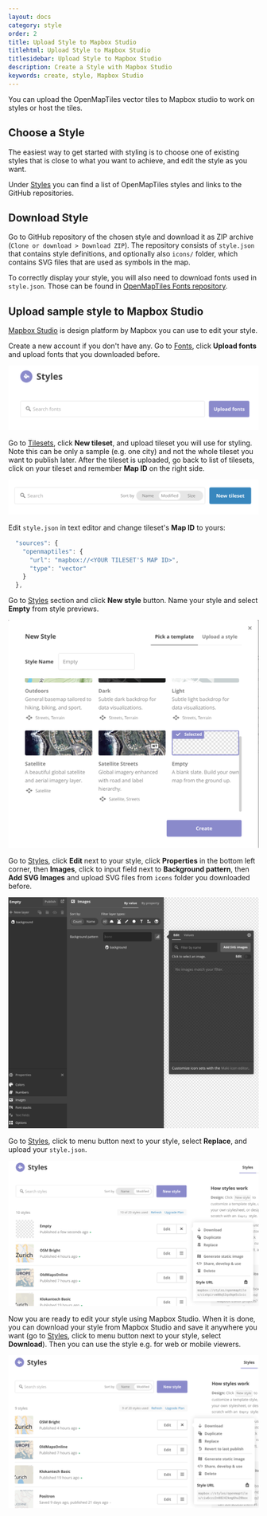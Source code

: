 ```yaml
---
layout: docs
category: style
order: 2
title: Upload Style to Mapbox Studio
titlehtml: Upload Style to Mapbox Studio
titlesidebar: Upload Style to Mapbox Studio
description: Create a Style with Mapbox Studio
keywords: create, style, Mapbox Studio
---
```


You can upload the OpenMapTiles vector tiles to Mapbox studio to work on styles or host the tiles.

## Choose a Style

The easiest way to get started with styling is to choose one of existing styles that is close to what you want to achieve, and edit the style as you want.

Under [Styles](http://openmaptiles.org/styles) you can find a list of OpenMapTiles styles and links to the GitHub repositories.

## Download Style

Go to GitHub repository of the chosen style and download it as ZIP archive (`Clone or download > Download ZIP`). The repository consists of `style.json` that contains style definitions, and optionally also `icons/` folder, which contains SVG files that are used as symbols in the map.

To correctly display your style, you will also need to download fonts used in `style.json`. Those can be found in [OpenMapTiles Fonts repository](https://github.com/openmaptiles/fonts).

## Upload sample style to Mapbox Studio
[Mapbox Studio](https://www.mapbox.com/studio/) is design platform by Mapbox you can use to edit your style.

Create a new account if you don't have any.
Go to [Fonts](https://www.mapbox.com/studio/styles/fonts/), click __Upload fonts__ and upload fonts that you downloaded before.

![](/media/mapbox_studio_upload_fonts.png)

Go to [Tilesets](https://www.mapbox.com/studio/tilesets/), click __New tileset__, and upload tileset you will use for styling. Note this can be only a sample (e.g. one city) and not the whole tileset you want to publish later. After the tileset is uploaded, go back to list of tilesets, click on your tileset and remember __Map ID__ on the right side.

![](/media/mapbox_studio_upload_tileset.png)

Edit `style.json` in text editor and change tileset's __Map ID__ to yours:

```javascript
  "sources": {
    "openmaptiles": {
      "url": "mapbox://<YOUR TILESET'S MAP ID>",
      "type": "vector"
    }
  },
```

Go to [Styles](https://www.mapbox.com/studio/styles/) section and click __New style__ button. Name your style and select __Empty__ from style previews.

![](/media/mapbox_studio_empty_style.png)

Go to [Styles](https://www.mapbox.com/studio/styles/), click __Edit__ next to your style, click __Properties__ in the bottom left corner, then __Images__, click to input field next to __Background pattern__, then __Add SVG Images__ and upload SVG files from `icons` folder you downloaded before.

![](/media/mapbox_studio_svgs.png)

Go to [Styles](https://www.mapbox.com/studio/styles/), click to menu button next to your style, select __Replace__, and upload your `style.json`.

![](/media/mapbox_studio_replace_style.png)

Now you are ready to edit your style using Mapbox Studio. When it is done, you can download your style from Mapbox Studio and save it anywhere you want (go to [Styles](https://www.mapbox.com/studio/styles/), click to menu button next to your style, select __Download__). Then you can use the style e.g. for web or mobile viewers.

![](/media/mapbox_studio_download_style.png)
